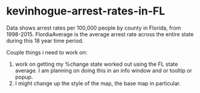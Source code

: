 # kevinhogue-arrest-rates-in-FL

Data shows arrest rates per 100,000 people by county in Florida, from 1998-2015.
FlordiaAverage is the average arrest rate across the entire state during this 18 year time period.

Couple things i need to work on:
1. work on getting my %change state worked out using the FL state average.  I am planning on doing this in an info window and or tooltip or popup.
2. I might change up the style of the map, the base map in particular.
